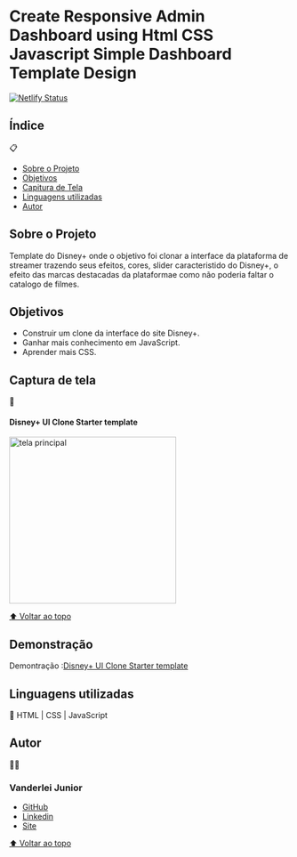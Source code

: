 # Create Responsive Admin Dashboard using Html CSS  Javascript  Simple Dashboard Template Design

[![Netlify Status](https://api.netlify.com/api/v1/badges/92c1beac-8934-4095-82f0-af67343ea67c/deploy-status)](https://app.netlify.com/sites/transcendent-yeot-2e0134/deploys)

## Índice
📋 

- <a href="#sobre-o-projeto">Sobre o Projeto</a>
- <a href="#objetivos">Objetivos</a>
- <a href="#captura-de-tela">Capitura de Tela</a>
- <a href="#linguagens-utilizadas">Linguagens utilizadas</a>
- <a href="#autor">Autor</a>

## Sobre o Projeto

Template do Disney+ onde o objetivo foi clonar a interface da plataforma de streamer trazendo seus efeitos, cores, slider caracteristido do Disney+, o efeito das marcas destacadas da plataformae como não poderia faltar o catalogo de filmes.

## Objetivos

- Construir um clone da interface do site Disney+.
- Ganhar mais conhecimento em JavaScript.
- Aprender mais CSS.


## Captura de tela

📸

#### Disney+ UI Clone Starter template

<img style="width:300px" src="./images/disneyplus.png" alt="tela principal">

[⬆ Voltar ao topo](#índice)<br>

## Demonstração

Demontração :<a href="https://disney-ui-clone-starter-template2023.netlify.app/" target="_blank">Disney+ UI Clone Starter template</a>

## Linguagens utilizadas

📝
HTML | CSS | JavaScript


## Autor

🧑‍💻


### Vanderlei Junior

- <a href="https://github.com/VanderleiGeronimoJunior">GitHub</a>
- <a href="https://www.linkedin.com/in/vanderlei-junior-b9956686/">Linkedin</a>
- <a href="https://vanderleijunior.netlify.app/">Site</a>

[⬆ Voltar ao topo](#índice)<br>
